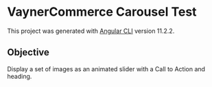 # VaynerCommerce Carousel Test

This project was generated with [Angular CLI](https://github.com/angular/angular-cli) version 11.2.2.

## Objective

Display a set of images as an animated slider with a Call to Action and heading.

